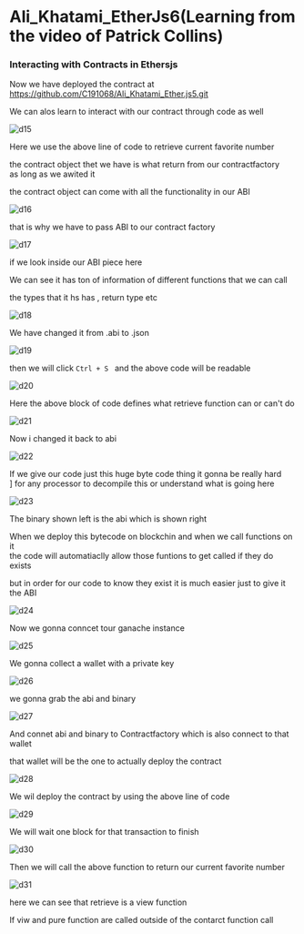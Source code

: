 # Ali_Khatami_EtherJs6(Learning from the video of Patrick Collins)

### Interacting with Contracts in Ethersjs

Now we have deployed the contract at https://github.com/C191068/Ali_Khatami_Ether.js5.git <br>

We can alos learn to interact with our contract through code as well <br>

![d15](https://github.com/C191068/Ali_Khatami_EtherJS6/assets/89090776/3183fd46-1806-4d7b-ba67-636c76706a75)

Here we use the above line of code to retrieve current favorite  number <br>

the contract object thet we have is what return from our contractfactory  <br>
as long as we awited it <br>

the contract object can come with all the functionality in our ABI <br>


![d16](https://github.com/C191068/Ali_Khatami_EtherJS6/assets/89090776/d196f994-12ea-4f54-af6c-5dc8be8ffe92)


that is why we have to pass ABI to our contract factory <br>

![d17](https://github.com/C191068/Ali_Khatami_EtherJS6/assets/89090776/7fc55722-5fd4-48ef-bc7e-579ed17ae4f5)


if we look inside our ABI piece here <br>

We can see it has ton of information of different functions that we can call <br>

the types that it hs has , return type etc <br>

![d18](https://github.com/C191068/Ali_Khatami_EtherJS6/assets/89090776/9376152a-bc1d-4f7d-ae03-0b1da9ebe86b)

We have changed it from .abi to .json <br>


![d19](https://github.com/C191068/Ali_Khatami_EtherJS6/assets/89090776/aeb102c8-e641-4bd9-988e-f9f9af5c1f50)

then we will click ```Ctrl + S ``` and the above code will be readable <br>

![d20](https://github.com/C191068/Ali_Khatami_EtherJS6/assets/89090776/b104c0cb-95bc-495f-a509-988b6a8f6e60)

Here the above block of code defines what retrieve function can or can't do <br>

![d21](https://github.com/C191068/Ali_Khatami_EtherJS6/assets/89090776/e7e642cc-d948-4cbc-8562-3a872ef32360)

Now i changed it back to abi <br>

![d22](https://github.com/C191068/Ali_Khatami_EtherJS6/assets/89090776/ca5b08da-71e6-4fba-8cb6-74529a4b3469)

If we give our code just this huge byte code thing it gonna be really hard <br>]
for any processor to decompile this or understand what is going here <br>


![d23](https://github.com/C191068/Ali_Khatami_EtherJS6/assets/89090776/10f0c428-da75-436b-9771-5954d5d6b370)

The binary shown left is the abi which is shown right <br>


When we deploy this bytecode on blockchin and when we call functions on it <br>
the code will automatiaclly allow those funtions to get called if they do exists <br>

but in order for our code to know they exist it is much easier just to give it the ABI <br>


![d24](https://github.com/C191068/Ali_Khatami_EtherJS6/assets/89090776/67a0745e-295e-4b6d-99ea-954e43d449f2)

Now we gonna conncet tour ganache instance 

![d25](https://github.com/C191068/Ali_Khatami_EtherJS6/assets/89090776/3d387b9a-0d74-44b2-8c09-90fd2ad3d8cf)

We gonna collect a wallet with a private key  <br>

![d26](https://github.com/C191068/Ali_Khatami_EtherJS6/assets/89090776/010ea6b5-552a-4aa2-baf0-054d78743c5d)

we gonna grab the abi and binary <br>


![d27](https://github.com/C191068/Ali_Khatami_EtherJS6/assets/89090776/d499bd2f-1f73-45eb-bc25-58b987eaf709)

And connet abi and  binary to Contractfactory which is also connect to that wallet <br>

that wallet will be the one to actually deploy the contract <br>


![d28](https://github.com/C191068/Ali_Khatami_EtherJS6/assets/89090776/0fcb2782-55d2-4095-877e-f4685747d843)

We wil deploy the contract by using the above line of code <br>

![d29](https://github.com/C191068/Ali_Khatami_EtherJS6/assets/89090776/9d2ce158-a28d-4d6f-a86f-c72f9092d892)

We will wait one block for that transaction to finish <br>


![d30](https://github.com/C191068/Ali_Khatami_EtherJS6/assets/89090776/49220c6b-f105-4730-8c3d-b2d6baf6049d)

Then we will call the above function to return our current favorite number <br>

![d31](https://github.com/C191068/Ali_Khatami_EtherJS6/assets/89090776/0edf1276-b865-46ec-a2ff-5b759b1b4be4)

here we can see that retrieve is a view function <br>


If viw and pure function are called outside of the contarct function call <br>

























